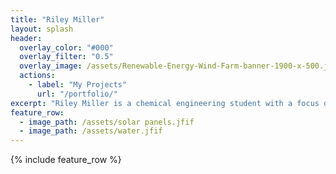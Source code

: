 ```yaml
---
title: "Riley Miller"
layout: splash
header:
  overlay_color: "#000"
  overlay_filter: "0.5"
  overlay_image: /assets/Renewable-Energy-Wind-Farm-banner-1900-x-500.jpg
  actions:
    - label: "My Projects"
      url: "/portfolio/"
excerpt: "Riley Miller is a chemical engineering student with a focus on the environment. She is interested in renewable energy, water resources & treatment, and environmental justice."
feature_row:
  - image_path: /assets/solar panels.jfif
  - image_path: /assets/water.jfif
---
```


{% include feature_row %}

